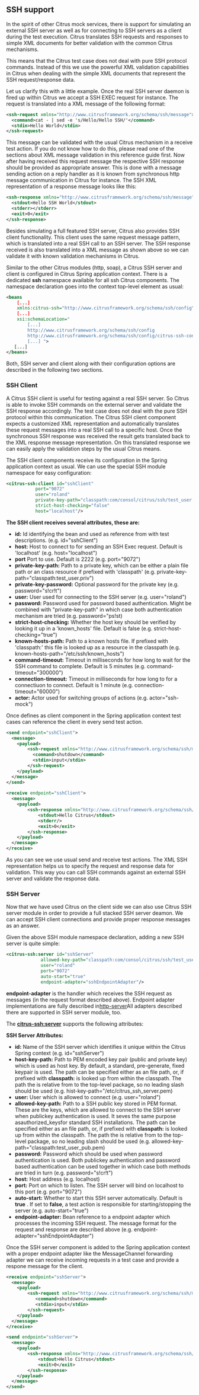 ## SSH support

In the spirit of other Citrus mock services, there is support for simulating an external SSH server as well as for connecting to SSH servers as a client during the test execution. Citrus translates SSH requests and responses to simple XML documents for better validation with the common Citrus mechanisms.

This means that the Citrus test case does not deal with pure SSH protocol commands. Instead of this we use the powerful XML validation capabilities in Citrus when dealing with the simple XML documents that represent the SSH request/response data.

Let us clarify this with a little example. Once the real SSH server daemon is fired up within Citrus we accept a SSH EXEC request for instance. The request is translated into a XML message of the following format:

```xml
<ssh-request xmlns="http://www.citrusframework.org/schema/ssh/message">
  <command>cat - | sed -e 's/Hello/Hello SSH/'</command>
  <stdin>Hello World</stdin>
</ssh-request>
```

This message can be validated with the usual Citrus mechanism in a receive test action. If you do not know how to do this, please read one of the sections about XML message validation in this reference guide first. Now after having received this request message the respective SSH response should be provided as appropriate answer. This is done with a message sending action on a reply handler as it is known from synchronous http message communication in Citrus for instance. The SSH XML representation of a response message looks like this:

```xml
<ssh-response xmlns="http://www.citrusframework.org/schema/ssh/message">
  <stdout>Hello SSH World</stdout>
  <stderr></stderr>
  <exit>0</exit>
</ssh-response>
```

Besides simulating a full featured SSH server, Citrus also provides SSH client functionality. This client uses the same request message pattern, which is translated into a real SSH call to an SSH server. The SSH response received is also translated into a XML message as shown above so we can validate it with known validation mechanisms in Citrus.

Similar to the other Citrus modules (http, soap), a Citrus SSH server and client is configured in Citrus Spring application context. There is a dedicated **ssh** namespace available for all ssh Citrus components. The namespace declaration goes into the context top-level element as usual:

```xml
<beans 
    [...]
    xmlns:citrus-ssh="http://www.citrusframework.org/schema/ssh/config"
    [...]
    xsi:schemaLocation="
        [...]
        http://www.citrusframework.org/schema/ssh/config
        http://www.citrusframework.org/schema/ssh/config/citrus-ssh-config.xsd
        [...] ">
   [...]
</beans>
```

Both, SSH server and client along with their configuration options are described in the following two sections.

### SSH Client

A Citrus SSH client is useful for testing against a real SSH server. So Citrus is able to invoke SSH commands on the external server and validate the SSH response accordingly. The test case does not deal with the pure SSH protocol within this communication. The Citrus SSH client component expects a customized XML representation and automatically translates these request messages into a real SSH call to a specific host. Once the synchronous SSH response was received the result gets translated back to the XML response message representation. On this translated response we can easily apply the validation steps by the usual Citrus means.

The SSH client components receive its configuration in the Spring application context as usual. We can use the special SSH module namespace for easy configuration:

```xml
<citrus-ssh:client id="sshClient"
           port="9072"
           user="roland"
           private-key-path="classpath:com/consol/citrus/ssh/test_user.priv"
           strict-host-checking="false"
           host="localhost"/>
```

**The SSH client receives several attributes, these are:** 

*  **id:** Id identifying the bean and used as reference from with test descriptions. (e.g. id="sshClient")
*  **host:** Host to connect to for sending an SSH Exec request. Default is 'localhost' (e.g. host="localhost")
*  **port** Port to use. Default is 2222 (e.g. port="9072")
*  **private-key-path:** Path to a private key, which can be either a plain file path or an class resource if prefixed with 'classpath' (e.g. private-key-path="classpath:test_user.priv")
*  **private-key-password:** Optional password for the private key (e.g. password="s!cr!t")
*  **user:** User used for connecting to the SSH server (e.g. user="roland")
*  **password:** Password used for password based authentication. Might be combined with "private-key-path" in which case both authentication mechanism are tried (e.g. password="ps!st)
*  **strict-host-checking:** Whether the host key should be verified by looking it up in a 'known_hosts' file. Default is false (e.g. strict-host-checking="true")
*  **known-hosts-path:** Path to a known hosts file. If prefixed with 'classpath:' this file is looked up as a resource in the classpath (e.g. known-hosts-path="/etc/ssh/known_hosts")
*  **command-timeout:** Timeout in milliseconds for how long to wait for the SSH command to complete. Default is 5 minutes (e.g. command-timeout="300000")
*  **connection-timeout:** Timeout in milliseconds for how long to for a connectiuon to connect. Default is 1 minute (e.g. connection-timeout="60000")
*  **actor:** Actor used for switching groups of actions (e.g. actor="ssh-mock")

Once defines as client component in the Spring application context test cases can reference the client in every send test action.

```xml
<send endpoint="sshClient">
  <message>
    <payload>
        <ssh-request xmlns="http://www.citrusframework.org/schema/ssh/message">
          <command>shutdown</command>
          <stdin>input</stdin>
        </ssh-request>
    </payload>
  </message>
</send>
  
<receive endpoint="sshClient">
  <message>
    <payload>
        <ssh-response xmlns="http://www.citrusframework.org/schema/ssh/message">
            <stdout>Hello Citrus</stdout>
            <stderr/>
            <exit>0</exit>
        </ssh-response>
    </payload>
  </message>
</receive>
```

As you can see we use usual send and receive test actions. The XML SSH representation helps us to specify the request and response data for validation. This way you can call SSH commands against an external SSH server and validate the response data.

### SSH Server

Now that we have used Citrus on the client side we can also use Citrus SSH server module in order to provide a full stacked SSH server deamon. We can accept SSH client connections and provide proper response messages as an answer.

Given the above SSH module namespace declaration, adding a new SSH server is quite simple:

```xml
<citrus-ssh:server id="sshServer"
             allowed-key-path="classpath:com/consol/citrus/ssh/test_user_pub.pem"
             user="roland"
             port="9072"
             auto-start="true"
             endpoint-adapter="sshEndpointAdapter"/>
```

**endpoint-adapter** is the handler which receives the SSH request as messages (in the request format described above). Endpoint adapter implementations are fully described in[http-server](http-server)All adapters described there are supported in SSH server module, too.

The **<citrus-ssh:server>** supports the following attributes:

**SSH Server Attributes:** 

*  **id:** Name of the SSH server which identifies it unique within the Citrus Spring context (e.g. id="sshServer")
*  **host-key-path:** Path to PEM encoded key pair (public and private key) which is used as host key. By default, a standard, pre-generate, fixed keypair is used. The path can be specified either as an file path, or, if prefixed with **classpath:** is looked up from within the classpath. The path the is relative from to the top-level package, so no leading slash should be used (e.g. hist-key-path="/etc/citrus_ssh_server.pem)
*  **user:** User which is allowed to connect (e.g. user="roland")
*  **allowed-key-path:** Path to a SSH public key stored in PEM format. These are the keys, which are allowed to connect to the SSH server when publickey authentication is used. It seves the same purpose asauthorized_keysfor standard SSH installations. The path can be specified either as an file path, or, if prefixed with **classpath:** is looked up from within the classpath. The path the is relative from to the top-level package, so no leading slash should be used (e.g. allowed-key-path="classpath:test_user_pub.pem)
*  **password:** Password which should be used when password authentication is used. Both publickey authentication and password based authentication can be used together in which case both methods are tried in turn (e.g. password="s!cr!t")
*  **host:** Host address (e.g. localhost)
*  **port:** Port on which to listen. The SSH server will bind on localhost to this port (e.g. port="9072")
*  **auto-start:** Whether to start this SSH server automatically. Default is **true** . If set to **false**, a test action is responsible for starting/stopping the server (e.g. auto-start="true")
*  **endpoint-adapter:** Bean reference to a endpoint adapter which processes the incoming SSH request. The message format for the request and response are described above (e.g. endpoint-adapter="sshEndpointAdapter")

Once the SSH server component is added to the Spring application context with a proper endpoint adapter like the MessageChannel forwarding adapter we can receive incoming requests in a test case and provide a respone message for the client.

```xml
<receive endpoint="sshServer">
  <message>
    <payload>
        <ssh-request xmlns="http://www.citrusframework.org/schema/ssh/message">
           <command>shutdown</command>
           <stdin>input</stdin>
        </ssh-request>
    </payload>
  </message>
</receive>

<send endpoint="sshServer">
  <message>
    <payload>
        <ssh-response xmlns="http://www.citrusframework.org/schema/ssh/message">
            <stdout>Hello Citrus</stdout>
            <exit>0</exit>
        </ssh-response>
    </payload>
  </message>
</send>
```

